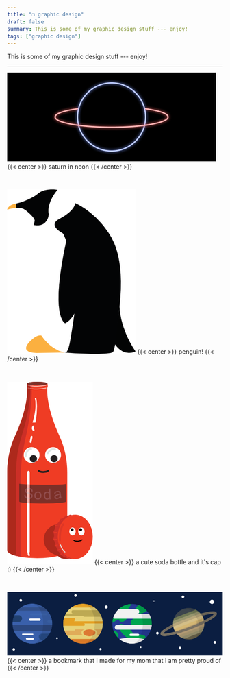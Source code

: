 ```yaml
---
title: "❐ graphic design"
draft: false
summary: This is some of my graphic design stuff --- enjoy!
tags: ["graphic design"]
---
```


This is some of my graphic design stuff --- enjoy!
___

![saturn](/saturn.png#center)
{{< center >}} saturn in neon {{< /center >}}

&nbsp;

![penguin](/penguin.png#center)
{{< center >}} penguin! {{< /center >}}

&nbsp;

![soda](/soda.png#center)
{{< center >}} a cute soda bottle and it's cap :) {{< /center >}}

&nbsp;

![bookmark](/bookmark_sideways.png#center)
{{< center >}} a bookmark that I made for my mom that I am pretty proud of  {{< /center >}}
